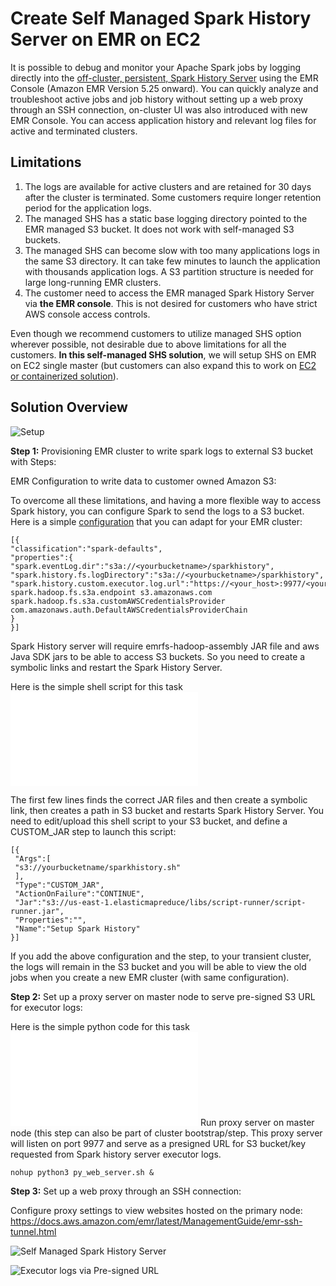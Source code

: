 # Create Self Managed Spark History Server on EMR on EC2

It is possible to debug and monitor your Apache Spark jobs by logging directly into the [off-cluster, persistent, Spark History Server](https://docs.aws.amazon.com/emr/latest/ManagementGuide/app-history-spark-UI.html) using the EMR Console (Amazon EMR Version 5.25 onward). You can quickly analyze and troubleshoot active jobs and job history without setting up a web proxy through an SSH connection, on-cluster UI was also introduced with new EMR Console. You can access application history and relevant log files for active and terminated clusters. 

## Limitations

1. The logs are available for active clusters and are retained for 30 days after the cluster is terminated. Some customers require longer retention period for the application logs.
2. The managed SHS has a static base logging directory pointed to the EMR managed S3 bucket. It does not work with self-managed S3 buckets.
3. The managed SHS can become slow with too many applications logs in the same S3 directory. It can take few minutes to launch the application with thousands application logs. A S3 partition structure is needed for large long-running EMR clusters.
4. The customer need to access the EMR managed Spark History Server via **the EMR console**. This is not desired for customers who have strict AWS console access controls.

Even though we recommend customers to utilize managed SHS option wherever possible, not desirable due to above limitations for all the customers. **In this self-managed SHS solution**, we will setup SHS on EMR on EC2 single master (but customers can also expand this to work on [EC2 or containerized solution](https://docs.aws.amazon.com/glue/latest/dg/monitor-spark-ui-history.html)).

## Solution Overview

![Setup](images/D2134DB4-2879-4EC0-B2B8-11D6939CAD31.jpeg)

**Step 1:** Provisioning EMR cluster to write spark logs to external S3 bucket with Steps:

EMR Configuration to write data to customer owned Amazon S3: 

To overcome all these limitations, and having a more flexible way to access Spark history, you can configure Spark to send the logs to a S3 bucket. 
Here is a simple [configuration](https://docs.aws.amazon.com/emr/latest/ReleaseGuide/emr-configure-apps.html) that you can adapt for your EMR cluster:

```
[{
"classification":"spark-defaults",
"properties":{
"spark.eventLog.dir":"s3a://<yourbucketname>/sparkhistory",
"spark.history.fs.logDirectory":"s3a://<yourbucketname>/sparkhistory",
"spark.history.custom.executor.log.url":"https://<your_host>:9977/<yourclusterID>/containers/{{APP_ID}}/{{CONTAINER_ID}}/{{FILE_NAME}}.gz"
spark.hadoop.fs.s3a.endpoint s3.amazonaws.com
spark.hadoop.fs.s3a.customAWSCredentialsProvider com.amazonaws.auth.DefaultAWSCredentialsProviderChain
}
}] 
```

Spark History server will require emrfs-hadoop-assembly JAR file and aws Java SDK jars to be able to access S3 buckets. So you need to create a symbolic links and restart the Spark History Server.

Here is the simple shell script for this task ![sparkhistory.sh](code/sparkhistory.sh)

The first few lines finds the correct JAR files and then create a symbolic link, then creates a path in S3 bucket and restarts Spark History Server. You need to edit/upload this shell script to your S3 bucket, and define a CUSTOM_JAR step to launch this script:


```
[{
 "Args":[
 "s3://yourbucketname/sparkhistory.sh"
 ],
 "Type":"CUSTOM_JAR",
 "ActionOnFailure":"CONTINUE",
 "Jar":"s3://us-east-1.elasticmapreduce/libs/script-runner/script-runner.jar",
 "Properties":"",
 "Name":"Setup Spark History"
}]
```

If you add the above configuration and the step, to your transient cluster, the logs will remain in the S3 bucket and you will be able to view the old jobs when you create a new EMR cluster (with same configuration).

**Step 2:** Set up a proxy server on master node to serve pre-signed S3 URL for executor logs:

Here is the simple python code for this task ![py_web_server.sh](code/py_web_server.py)
Run proxy server on master node (this step can also be part of cluster bootstrap/step. This proxy server will listen on port 9977 and serve as a presigned URL for S3 bucket/key requested from Spark history server executor logs.

```
nohup python3 py_web_server.sh &
```

**Step 3:**  Set up a web proxy through an SSH connection:

Configure proxy settings to view websites hosted on the primary node:
https://docs.aws.amazon.com/emr/latest/ManagementGuide/emr-ssh-tunnel.html

![Self Managed Spark History Server](images/SHS.png)

![Executor logs via Pre-signed URL](images/SHS_Exec_logs.png)
